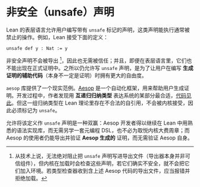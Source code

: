 # 非安全（unsafe）声明

Lean 的表层语言允许用户编写带有 `unsafe` 标记的声明，这类声明能执行通常被禁止的操作。例如，Lean 接受下面的定义：

```lean
unsafe def y : Nat := y
```

非安全声明不会被导出 [^note1]，因此也无需被信任；并且，即便在表层语言里，它们也不能出现在正式证明中。之所以仍允许写 `unsafe` 声明，是为了让用户在编写 **生成证明的辅助代码**（本身不一定是证明）时拥有更大的自由度。

`aesop` 库提供了一个现实范例。[Aesop](https://github.com/leanprover-community/aesop) 是一个自动化框架，用来帮助用户生成证明。开发过程中，作者发现用 **互递归归纳类型** 表达系统的某部分最合适，[代码见此](https://github.com/leanprover-community/aesop/blob/69404390bdc1de946bf0a2e51b1a69f308e56d7a/Aesop/Tree/Data.lean#L375)。但这一组归纳类型在 Lean 理论里存在不合法的自引用，不会被内核接受，因此必须标记为 `unsafe`。

允许将该定义作 `unsafe` 声明是一种双赢：Aesop 开发者得以继续在 Lean 中用熟悉的语法实现库，而无需另学一套元编程 DSL，也不必为取悦内核大费周章；而 Aesop 的使用者仍能导出并验证 **Aesop 生成的** 证明，而无需验证 Aesop 自身。

[^note1]: 从技术上说，无法绝对阻止把 `unsafe` 声明写进导出文件（导出器本身并非可信组件），但内核在加载时会检查这些声明，若它们确实不安全，就不会把它们加入环境。若类型检查器收到含上述 Aesop 代码的导出文件，应当报错并拒绝加载。